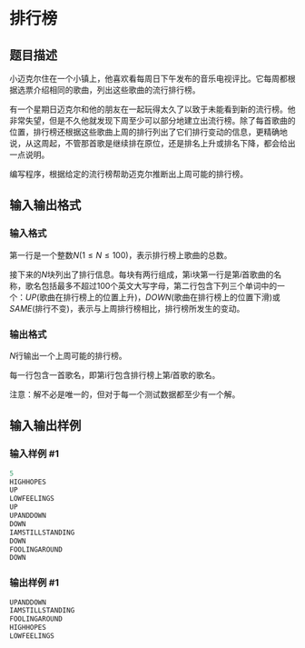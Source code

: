 # 排行榜

## 题目描述

小迈克尔住在一个小镇上，他喜欢看每周日下午发布的音乐电视评比。它每周都根据选票介绍相同的歌曲，列出这些歌曲的流行排行榜。

有一个星期日迈克尔和他的朋友在一起玩得太久了以致于未能看到新的流行榜。他非常失望，但是不久他就发现下周至少可以部分地建立出流行榜。除了每首歌曲的位置，排行榜还根据这些歌曲上周的排行列出了它们排行变动的信息，更精确地说，从这周起，不管那首歌是继续排在原位，还是排名上升或排名下降，都会给出一点说明。

编写程序，根据给定的流行榜帮助迈克尔推断出上周可能的排行榜。

## 输入输出格式

### 输入格式

第一行是一个整数$N(1≤N≤100)$，表示排行榜上歌曲的总数。

接下来的$N$块列出了排行信息。每块有两行组成，第i块第一行是第$i$首歌曲的名称，歌名包括最多不超过$100$个英文大写字母，第二行包含下列三个单词中的一个：$UP$(歌曲在排行榜上的位置上升)，$DOWN$(歌曲在排行榜上的位置下滑)或$SAME$(排行不变)，表示与上周排行榜相比，排行榜所发生的变动。

### 输出格式

$N$行输出一个上周可能的排行榜。

每一行包含一首歌名，即第i行包含排行榜上第$i$首歌的歌名。

注意：解不必是唯一的，但对于每一个测试数据都至少有一个解。

## 输入输出样例

### 输入样例 #1

```cpp
5
HIGHHOPES
UP
LOWFEELINGS
UP
UPANDDOWN
DOWN
IAMSTILLSTANDING
DOWN
FOOLINGAROUND
DOWN

```
### 输出样例 #1

```cpp
UPANDDOWN
IAMSTILLSTANDING
FOOLINGAROUND
HIGHHOPES
LOWFEELINGS

```
